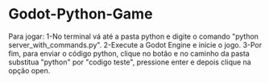 # Godot-Python-Game
Para jogar:
1-No terminal vá até a pasta python e digite o comando "python server_with_commands.py".
2-Execute a Godot Engine e inicie o jogo.
3-Por fim, para enviar o código python, clique no botão e no caminho da pasta substitua "python" por "codigo teste", pressione enter e depois clique na opção open.

